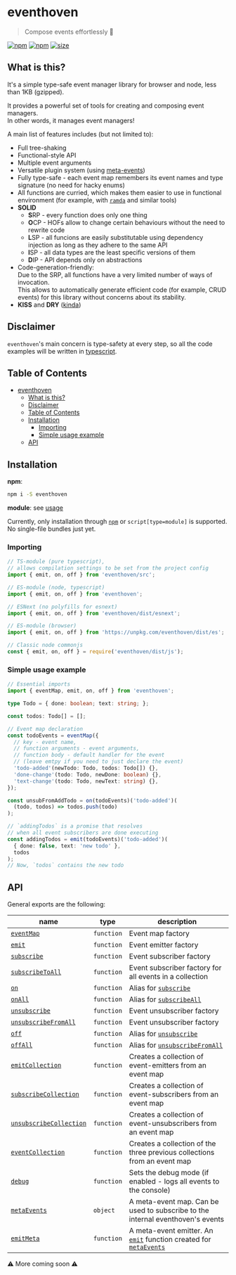 # eventhoven

> Compose events effortlessly 🎵

[![npm](https://img.shields.io/npm/v/eventhoven.svg?style=flat-square)](https://www.npmjs.com/package/eventhoven "NPM package page")
[![npm](https://img.shields.io/npm/dm/eventhoven.svg?style=flat-square)](https://www.npmjs.com/package/vue-simple-suggest "Downloads per month, but who cares?")
[![size](https://img.shields.io/bundlephobia/minzip/eventhoven@next?style=flat-square)](https://bundlephobia.com/result?p=eventhoven@next "minzipped size")

## What is this?
It's a simple type-safe event manager library for browser and node, less than 1KB (gzipped).

It provides a powerful set of tools for creating and composing event managers.\
In other words, it manages event managers!

A main list of features includes (but not limited to):
- Full tree-shaking
- Functional-style API
- Multiple event arguments
- Versatile plugin system (using [meta-events](#meta-events))
- Fully type-safe - each event map remembers its event names and type signature (no need for hacky enums)
- All functions are curried, which makes them easier to use in functional environment
  (for example, with [`ramda`](github.com/ramda/ramda) and similar tools)
- **SOLID**
  - **S**RP - every function does only one thing
  - **O**CP - HOFs allow to change certain behaviours without the need to rewrite code
  - **L**SP - all funcions are easily substitutable using dependency injection
    as long as they adhere to the same API
  - **I**SP - all data types are the least specific versions of them
  - **D**IP - API depends only on abstractions
- Code-generation-friendly:\
  Due to the SRP, all functions have a very limited number of ways of invocation.\
  This allows to automatically generate efficient code (for example, CRUD events) for this library without concerns about its stability.
- **KISS** and **DRY** ([kinda](https://github.com/raiondesu-experiments/eventhoven/blob/f22bef199e0a053bd62f4c28761c1519f6166a7c/src/collections.ts#L21))

## Disclaimer

`eventhoven`'s main concern is type-safety at every step, so all the code examples will be written in [typescript](https://www.typescriptlang.org).

## Table of Contents

- [eventhoven](#eventhoven)
  - [What is this?](#what-is-this)
  - [Disclaimer](#disclaimer)
  - [Table of Contents](#table-of-contents)
  - [Installation](#installation)
    - [Importing](#importing)
    - [Simple usage example](#simple-usage-example)
  - [API](#api)


## Installation

**npm**:
```bash
npm i -S eventhoven
```

**module**: see [usage](#simple-usage-example)

Currently, only installation through [`npm`](https://www.npmjs.com/package/eventhoven) or `script[type=module]` is supported.\
No single-file bundles just yet.

### Importing

```ts
// TS-module (pure typescript),
// allows compilation settings to be set from the project config
import { emit, on, off } from 'eventhoven/src';

// ES-module (node, typescript)
import { emit, on, off } from 'eventhoven';

// ESNext (no polyfills for esnext)
import { emit, on, off } from 'eventhoven/dist/esnext';

// ES-module (browser)
import { emit, on, off } from 'https://unpkg.com/eventhoven/dist/es';

// Classic node commonjs
const { emit, on, off } = require('eventhoven/dist/js');
```

### Simple usage example

```ts
// Essential imports
import { eventMap, emit, on, off } from 'eventhoven';

type Todo = { done: boolean; text: string; };

const todos: Todo[] = [];

// Event map declaration
const todoEvents = eventMap({
  // key - event name,
  // function arguments - event arguments,
  // function body - default handler for the event
  // (leave emtpy if you need to just declare the event)
  'todo-added'(newTodo: Todo, todos: Todo[]) {},
  'done-change'(todo: Todo, newDone: boolean) {},
  'text-change'(todo: Todo, newText: string) {},
});

const unsubFromAddTodo = on(todoEvents)('todo-added')(
  (todo, todos) => todos.push(todo)
);

// `addingTodos` is a promise that resolves
// when all event subscribers are done executing
const addingTodos = emit(todoEvents)('todo-added')(
  { done: false, text: 'new todo' },
  todos
);
// Now, `todos` contains the new todo
```

## API

General exports are the following:

name | type | description
-----|------|--------------------
[`eventMap`](#eventmap) | `function` | Event map factory
[`emit`](#emit) | `function` | Event emitter factory
[`subscribe`](#subscribe) | `function` | Event subscriber factory
[`subscribeToAll`](#subscribetoall) | `function` | Event subscriber factory for all events in a collection
[`on`](#subscribe) | `function` | Alias for [`subscribe`](#subscribe)
[`onAll`](#subscribetoall) | `function` | Alias for [`subscribeAll`](#subscribetoall)
[`unsubscribe`](#unsubscribe) | `function` | Event unsubscriber factory
[`unsubscribeFromAll`](#unsubscribefromall) | `function` | Event unsubscriber factory
[`off`](#unsubscribe) | `function` | Alias for [`unsubscribe`](#unsubscribe)
[`offAll`](#unsubscribefromall) | `function` | Alias for [`unsubscribeFromAll`](#unsubscribefromall)
[`emitCollection`](#emitcollection) | `function` | Creates a collection of event-emitters from an event map
[`subscribeCollection`](#subscribecollection) | `function` | Creates a collection of event-subscribers from an event map
[`unsubscribeCollection`](#unsubscribecollection) | `function` | Creates a collection of event-unsubscribers from an event map
[`eventCollection`](#eventcollection) | `function` | Creates a collection of the three previous collections from an event map
[`debug`](#debug) | `function` | Sets the debug mode (if enabled - logs all events to the console)
[`metaEvents`](#metaevents) | `object` | A meta-event map. Can be used to subscribe to the internal eventhoven's events
[`emitMeta`](#emitmeta) | `function` | A meta-event emitter. An [`emit`](#emit) function created for [`metaEvents`](#metaevents)


⚠ More coming soon ⚠
